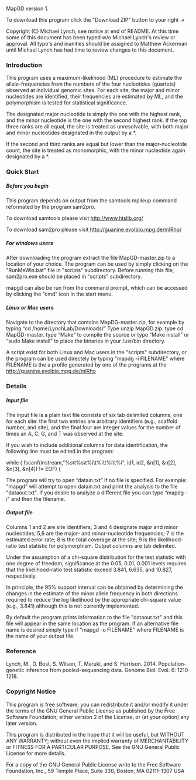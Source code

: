 MapGD version 1.

To download this program click the "Download ZIP" button to your right -> 

Copyright (C) Michael Lynch, see notice at end of README. At this time some of this document has been typed w/o Michael Lynch's review or approval. All typo's and inanities should be assigned to Matthew Ackerman until Michael Lynch has had time to review changes to this document. 

<h3> Introduction </h3>

This program uses a maximum-likelihood (ML) procedure to estimate the allele-frequencies from the numbers of the four nucleotides (quartets) observed at individual genomic sites. For each site, the major and minor nucleotides are identified, their frequencies are estimated by ML, and the polymorphism is tested for statistical significance.

The designated major nucleotide is simply the one with the highest rank, and the minor nucleotide is the one with the second highest rank. If the top three ranks are all equal, the site is treated as unresolvable, with both major and minor nucleotides designated in the output by a *.

If the second and third ranks are equal but lower than the major-nucleotide count, the site is treated as monomorphic, with the minor nucleotide again designated by a *.

<h3> Quick Start </h3>

<h5> Before you begin </h5>

This program depends on output from the samtools mpileup command reformated by the program sam2pro. 

To download samtools please visit http://www.htslib.org/

To download sam2pro please visit http://guanine.evolbio.mpg.de/mlRho/
	
<h5> For windows users </h5>

After downloading the program extract the file MapGD-master.zip to a location of your choice.
The program can be used by simply clicking on the "RunMeWin.bat" file in "scripts" subdirectory. 
Before running this file, sam2pro.exe should be placed in "scripts" subdirectory.

mapgd can also be run from the command prompt, which can be accessed by clicking the “cmd” icon in the start menu.

<h5> Linux or Mac users </h5>

Navigate to the directory that contains MapDG-master.zip, for example by typing “cd /home/LynchLab/Downloads/” 
Type unzip MapGD.zip.
type cd MapGD-master.
type “Make” to compile the source or type “Make install” or “sudo Make install” to place the binaries in your /usr/bin directory.
	
A script exist for both Linux and Mac users in the "scripts" subdirectory, or the program can be used directely 
by typing "mapdg -i FILENAME" where FILENAME is the a profile generated by one of the programs at the http://guanine.evolbio.mpg.de/mlRho

<h3> Details </h3>

<h5> Input file </h5>

The input file is a plain text file consists of six tab delimited columns, one for each site: the first two entries are arbitrary identifiers (e.g., scaffold number, and site), and the final four are integer values for the number of times an A, C, G, and T was observed at the site. 

If you wish to include additional columns for data identification, the following line must be edited in the program:

while ( fscanf(instream,"%s\t%s\t%i\t%i\t%i\t%i", id1, id2, &n[1], &n[2], &n[3], &n[4]) != EOF) {

The program will try to open “datain.txt” if no file is specified. For example: “mapgd” will attempt to open datain.txt and print the analysis to the file "dataout.txt". If you desire to analyze a different file you can type “mapdg -i" and then the filename. 

<h5> Output file </h5>

 Columns 1 and 2 are site identifiers; 3 and 4 designate major and minor nucleotides; 5,6 are the major- and minor-nucleotide frequencies; 7 is the estimated error rate; 8 is the total coverage at the site; 9 is the likelihood-ratio test statistic for polymorphism. Output columns are tab delimited.

Under the assumption of a chi-square distribution for the test statistic with one degree of freedom, significance at the 0.05, 0.01, 0.001 levels requires that the likelihood-ratio test statistic exceed 3.841, 6.635, and 10.827, respectively. 

In principle, the 95% support interval can be obtained by determining the changes in the estimate of the minor allele frequency in both directions required to reduce the log likelihood by the appropriate chi-square value (e.g., 3.841) although this is not currently implemented. 

By default the program prints information to the file "dataout.txt" and this file will appear in the same location as the program. If an alternative file name is desired simply type if "mapgd -o FILENAME" where FILENAME is the name of your output file.
 
<h3> Reference </h3>

Lynch, M., D. Bost, S. Wilson, T. Maruki, and S. Harrison. 2014. Population-genetic inference from pooled-sequencing data. Genome Biol. Evol. 6: 1210-1218.

<h3> Copyright Notice </h3>

This program is free software; you can redistribute it and/or modify it under the terms of the GNU General Public License as published by the Free Software Foundation; either version 2 of the License, or (at your option) any later version.

This program is distributed in the hope that it will be useful, but WITHOUT ANY WARRANTY; without even the implied warranty of MERCHANTABILITY or FITNESS FOR A PARTICULAR PURPOSE. See the GNU General Public License for more details.

For a copy of the GNU General Public License write to the Free Software Foundation, Inc., 59 Temple Place, Suite 330, Boston, MA 02111-1307 USA


